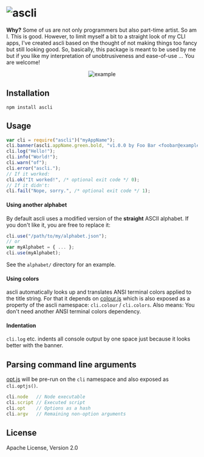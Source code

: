 ![ascli](https://raw.github.com/dcodeIO/ascli/master/ascli.png)
=====
**Why?** Some of us are not only programmers but also part-time artist. So am I. This is good. However, to limit myself
a bit to a straight look of my CLI apps, I've created ascli based on the thought of not making things too fancy but
still looking good. So, basically, this package is meant to be used by me but if you like my interpretation of
unobtrusiveness and ease-of-use ... You are welcome!

<p align="center">
    <img src="https://raw.github.com/dcodeIO/ascli/master/example.png" alt="example" />
</p>

Installation
------------
`npm install ascli`

Usage
-----
```js
var cli = require("ascli")("myAppName");
cli.banner(ascli.appName.green.bold, "v1.0.0 by Foo Bar <foobar@example.com>");
cli.log("Hello!");
cli.info("World!");
cli.warn("of");
cli.error("ascli.");
// If it worked:
cli.ok("It worked!", /* optional exit code */ 0);
// If it didn't:
cli.fail("Nope, sorry.", /* optional exit code */ 1);
```

#### Using another alphabet
By default ascli uses a modified version of the **straight** ASCII alphabet. If you don't like it, you are free to
replace it:

```js
cli.use("/path/to/my/alphabet.json");
// or
var myAlphabet = { ... };
cli.use(myAlphabet);
```

See the `alphabet/` directory for an example.

#### Using colors
ascli automatically looks up and translates ANSI terminal colors applied to the title string. For that it depends on
[colour.js](https://github.com/dcodeIO/colour.js) which is also exposed as a property of the ascli namespace:
`cli.colour` / `cli.colors`. Also means: You don't need another ANSI terminal colors dependency.

#### Indentation
`cli.log` etc. indents all console output by one space just because it looks better with the banner.

Parsing command line arguments
------------------------------
[opt.js](https://github.com/dcodeIO/opt.js) will be pre-run on the `cli` namespace and also exposed as `cli.optjs()`.
```js
cli.node   // Node executable
cli.script // Executed script
cli.opt    // Options as a hash
cli.argv   // Remaining non-option arguments
```

License
-------
Apache License, Version 2.0
